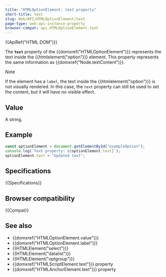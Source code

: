 ```yaml
---
title: "HTMLOptionElement: text property"
short-title: text
slug: Web/API/HTMLOptionElement/text
page-type: web-api-instance-property
browser-compat: api.HTMLOptionElement.text
---
```


{{ApiRef("HTML DOM")}}

The **`text`** property of the {{domxref("HTMLOptionElement")}} represents the text inside the {{htmlelement("option")}} element.
This property represents the same information as {{domxref("Node.textContent")}}.

> [!NOTE]
> If the element has a `label`, the text inside the {{htmlelement("option")}} is not visually rendered. In this case, the `text` property can still be used to set the content, but it will have no visible effect.

## Value

A string.

## Example

```js
const optionElement = document.getElementById("exampleOption");
console.log(`Text property: ${optionElement.text}`);
optionElement.text = "Updated text";
```

## Specifications

{{Specifications}}

## Browser compatibility

{{Compat}}

## See also

- {{domxref("HTMLOptionElement.value")}}
- {{domxref("HTMLOptionElement.label")}}
- {{HTMLElement("select")}}
- {{HTMLElement("datalist")}}
- {{HTMLElement("optgroup")}}
- {{domxref("HTMLScriptElement.text")}} property
- {{domxref("HTMLAnchorElement.text")}} property
